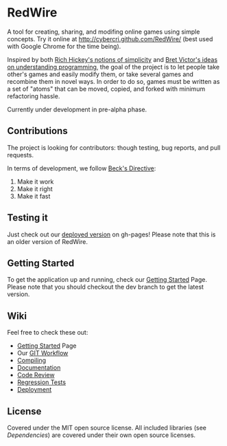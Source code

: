 RedWire
=========

A tool for creating, sharing, and modifing online games using simple concepts. Try it online at http://cybercri.github.com/RedWire/ (best used with Google Chrome for the time being).

Inspired by both [Rich Hickey's notions of simplicity] and [Bret Victor's ideas on understanding programming], the goal of the project is to let people take other's games and easily modify them, or take several games and recombine them in novel ways. In order to do so, games must be written as a set of "atoms" that can be moved, copied, and forked with minimum refactoring hassle.

Currently under development in pre-alpha phase.


Contributions
-------------

The project is looking for contributors: though testing, bug reports, and pull requests.

In terms of development, we follow [Beck's Directive]:

1. Make it work
2. Make it right
3. Make it fast


Testing it
----------

Just check out our [deployed version](http://cybercri.github.io/RedWire) on gh-pages! Please note that this is an older version of RedWire.


Getting Started
---------------

To get the application up and running, check our [Getting Started](https://github.com/CyberCRI/RedWire/wiki/Getting-Started) Page. Please note that you should checkout the dev branch to get the latest version.


Wiki
----

Feel free to check these out:

- [Getting Started](https://github.com/CyberCRI/RedWire/wiki/Getting-Started) Page
- Our [GIT Workflow](https://github.com/CyberCRI/RedWire/wiki/Our-Git-workflow)
- [Compiling](https://github.com/CyberCRI/RedWire/wiki/Compiling)
- [Documentation](https://github.com/CyberCRI/RedWire/wiki/Documentation)
- [Code Review](https://github.com/CyberCRI/RedWire/wiki/Code-review)
- [Regression Tests](https://github.com/CyberCRI/RedWire/wiki/Regression-Tests)
- [Deployment](https://github.com/CyberCRI/RedWire/wiki/Deployment)


License
-------

Covered under the MIT open source license. All included libraries (see _Dependencies_) are covered under their own open source licenses.


[GitHub Flow]: http://scottchacon.com/2011/08/31/github-flow.html
[Node.js]: http://nodejs.org/
[NPM]: https://npmjs.org/
[Coffeescript]: http://coffeescript.org/
[win-spawn]: https://npmjs.org/package/win-spawn
[Docco]: http://jashkenas.github.com/docco/
[Coffeescript Style Guide]: https://github.com/polarmobile/coffeescript-style-guide
[Javascript Style Guide]: http://google-styleguide.googlecode.com/svn/trunk/javascriptguide.xml#Naming
[Beck's Directive]: http://c2.com/cgi/wiki?MakeItWorkMakeItRightMakeItFast
[Rich Hickey's notions of simplicity]: http://www.infoq.com/presentations/Simple-Made-Easy
[Bret Victor's ideas on understanding programming]: http://worrydream.com/LearnableProgramming/